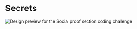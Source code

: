 # Secrets
![Design preview for the Social proof section coding challenge](./design/desktop-preview.jpg)
